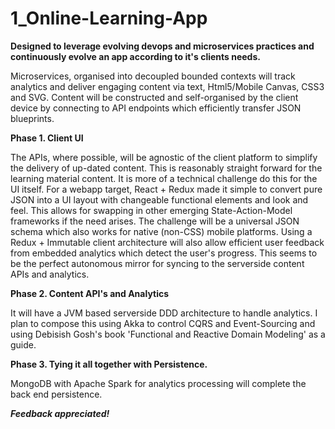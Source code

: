﻿# 1_Online-Learning-App
**Designed to leverage evolving devops and microservices practices and continuously evolve an app according to it's clients needs.** 

Microservices, organised into decoupled bounded contexts will track analytics and deliver engaging content via text, Html5/Mobile Canvas, 
CSS3 and SVG.
Content will be constructed and self-organised by the client device by connecting to  API endpoints which efficiently transfer JSON 
blueprints.

**Phase 1. Client UI**

The APIs, where possible, will be agnostic of the client platform to simplify the delivery of up-dated content. This is reasonably 
straight forward for the learning material content. It is more of a technical challenge do this for the UI itself. For a webapp target, 
React + Redux made it simple to convert pure JSON into a UI layout with changeable functional elements and look and feel. This allows for 
swapping in other emerging State-Action-Model frameworks if the need arises. The challenge will be a universal JSON schema which also 
works for native (non-CSS) mobile platforms. 
Using a Redux + Immutable client architecture will also allow efficient user feedback from embedded analytics which detect the user's 
progress. This seems to be the perfect autonomous mirror for syncing to the serverside content APIs and analytics.

**Phase 2. Content API's and Analytics**

It will have a JVM based serverside DDD architecture to handle analytics. I plan to compose this using Akka to control CQRS and 
Event-Sourcing and using Debisish Gosh's book 'Functional and Reactive Domain Modeling' as a guide.

**Phase 3. Tying it all together with Persistence.**

MongoDB with Apache Spark for analytics processing will complete the back end persistence.

_**Feedback appreciated!**_ 
